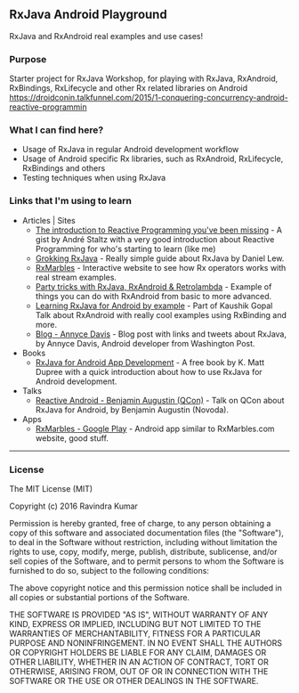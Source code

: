 ## RxJava Android Playground
RxJava and RxAndroid real examples and use cases!

### Purpose

Starter project for RxJava Workshop, for playing with RxJava, RxAndroid, RxBindings, RxLifecycle and other Rx related libraries on Android https://droidconin.talkfunnel.com/2015/1-conquering-concurrency-android-reactive-programmin

### What I can find here?

* Usage of RxJava in regular Android development workflow
* Usage of Android specific Rx libraries, such as RxAndroid, RxLifecycle, RxBindings and others
* Testing techniques when using RxJava

### Links that I'm using to learn
* Articles | Sites
	* [The introduction to Reactive Programming you've been missing](https://gist.github.com/staltz/868e7e9bc2a7b8c1f754) - A gist by André Staltz with a very good introduction about Reactive Programming for who's starting to learn (like me)
	* [Grokking RxJava](http://blog.danlew.net/2014/09/15/grokking-rxjava-part-1/) - Really simple guide about RxJava by Daniel Lew.
	* [RxMarbles](http://www.rxmarbles.com) - Interactive website to see how Rx operators works with real stream examples.
	* [Party tricks with RxJava, RxAndroid & Retrolambda](https://medium.com/swlh/party-tricks-with-rxjava-rxandroid-retrolambda-1b06ed7cd29c) - Example of things you can do with RxAndroid from basic to more advanced.
	* [Learning RxJava for Android by example](https://github.com/kaushikgopal/RxJava-Android-Samples) - Part of Kaushik Gopal Talk about RxAndroid with really cool examples using RxBinding and more.
	* [Blog - Annyce Davis](http://www.adavis.info/2015/12/learning-rxjava-for-android-devs.html) - Blog post with links and tweets about RxJava, by Annyce Davis, Android developer from Washington Post.
* Books
	* [RxJava for Android App Development](http://www.oreilly.com/programming/free/rxjava-for-android-app-development.csp) - A free book by K. Matt Dupree with a quick introduction about how to use RxJava for Android development.
* Talks
	* [Reactive Android - Benjamin Augustin (QCon)](http://www.infoq.com/presentations/reactive-android) - Talk on QCon about RxJava for Android, by Benjamin Augustin (Novoda).
* Apps
	* [RxMarbles - Google Play](https://play.google.com/store/apps/details?id=com.moonfleet.rxmarbles) - Android app similar to RxMarbles.com website, good stuff.

---

### License

The MIT License (MIT)

Copyright (c) 2016 Ravindra Kumar

Permission is hereby granted, free of charge, to any person obtaining a copy
of this software and associated documentation files (the "Software"), to deal
in the Software without restriction, including without limitation the rights
to use, copy, modify, merge, publish, distribute, sublicense, and/or sell
copies of the Software, and to permit persons to whom the Software is
furnished to do so, subject to the following conditions:

The above copyright notice and this permission notice shall be included in all
copies or substantial portions of the Software.

THE SOFTWARE IS PROVIDED "AS IS", WITHOUT WARRANTY OF ANY KIND, EXPRESS OR
IMPLIED, INCLUDING BUT NOT LIMITED TO THE WARRANTIES OF MERCHANTABILITY,
FITNESS FOR A PARTICULAR PURPOSE AND NONINFRINGEMENT. IN NO EVENT SHALL THE
AUTHORS OR COPYRIGHT HOLDERS BE LIABLE FOR ANY CLAIM, DAMAGES OR OTHER
LIABILITY, WHETHER IN AN ACTION OF CONTRACT, TORT OR OTHERWISE, ARISING FROM,
OUT OF OR IN CONNECTION WITH THE SOFTWARE OR THE USE OR OTHER DEALINGS IN THE
SOFTWARE.
